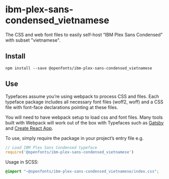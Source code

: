 
# ibm-plex-sans-condensed_vietnamese

The CSS and web font files to easily self-host “IBM Plex Sans Condensed” with subset "vietnamese".

## Install

`npm install --save @openfonts/ibm-plex-sans-condensed_vietnamese`

## Use

Typefaces assume you’re using webpack to process CSS and files. Each typeface
package includes all necessary font files (woff2, woff) and a CSS file with
font-face declarations pointing at these files.

You will need to have webpack setup to load css and font files. Many tools built
with Webpack will work out of the box with Typefaces such as [Gatsby](https://github.com/gatsbyjs/gatsby)
and [Create React App](https://github.com/facebookincubator/create-react-app).

To use, simply require the package in your project’s entry file e.g.

```javascript
// Load IBM Plex Sans Condensed typeface
require('@openfonts/ibm-plex-sans-condensed_vietnamese')
```

Usage in SCSS:
```scss
@import "~@openfonts/ibm-plex-sans-condensed_vietnamese/index.css";
```
